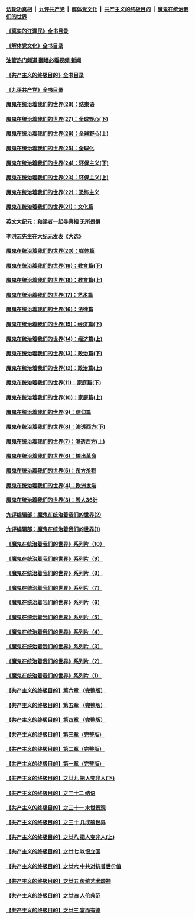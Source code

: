 ####  [法轮功真相](../../../../basic/blob/master/README.md?t=09021201) &nbsp;|&nbsp; [九评共产党](../../../../9ping.md/blob/master/README.md?t=09021201) &nbsp;|&nbsp; [解体党文化](../../../../jtdwh.md/blob/master/README.md?t=09021201)  &nbsp;|&nbsp; [共产主义的终极目的](../../../../gczydzjmd.md/blob/master/README.md?t=09021201) &nbsp;|&nbsp; [魔鬼在统治我们的世界](../../../../mgztzwmdsj.md/blob/master/README.md?t=09021201) 

#### [《真实的江泽民》全书目录](../pages/nsc422/n13721399.md?t=09021201) 

#### [《解体党文化》全书目录](../pages/nsc422/n13721157.md?t=09021201) 

#### [油管热门频道 翻墙必看视频 新闻](http://45.76.130.85:81/youtube.html?09021201)

#### [《共产主义的终极目的》全书目录](../pages/nsc422/n13721048.md?t=09021201) 

#### [《九评共产党》全书目录](../pages/nsc422/n13708085.md?t=09021201) 

#### [魔鬼在统治着我们的世界(28)：结束语](../pages/nsc422/n10936246.md?t=09021201) 

#### [魔鬼在统治着我们的世界(27)：全球野心(下)](../pages/nsc422/n10928319.md?t=09021201) 

#### [魔鬼在统治着我们的世界(26)：全球野心(上)](../pages/nsc422/n10900318.md?t=09021201) 

#### [魔鬼在统治着我们的世界(25)：全球化](../pages/nsc422/n10788205.md?t=09021201) 

#### [魔鬼在统治着我们的世界(24)：环保主义(下)](../pages/nsc422/n10695307.md?t=09021201) 

#### [魔鬼在统治着我们的世界(23)：环保主义(上)](../pages/nsc422/n10688613.md?t=09021201) 

#### [魔鬼在统治着我们的世界(22)：恐怖主义](../pages/nsc422/n10614727.md?t=09021201) 

#### [魔鬼在统治着我们的世界(21)：文化篇](../pages/nsc422/n10597706.md?t=09021201) 

#### [英文大纪元：和读者一起寻真相 无所畏惧](../pages/nsc422/n12542027.md?t=09021201) 

#### [李洪志先生在大纪元发表《大选》](../pages/nsc422/n12534746.md?t=09021201) 

#### [魔鬼在统治着我们的世界(20)：媒体篇](../pages/nsc422/n10586579.md?t=09021201) 

#### [魔鬼在统治着我们的世界(19)：教育篇(下)](../pages/nsc422/n10564808.md?t=09021201) 

#### [魔鬼在统治着我们的世界(18)：教育篇(上)](../pages/nsc422/n10526970.md?t=09021201) 

#### [魔鬼在统治着我们的世界(17)：艺术篇](../pages/nsc422/n10499093.md?t=09021201) 

#### [魔鬼在统治着我们的世界(16)：法律篇](../pages/nsc422/n10485969.md?t=09021201) 

#### [魔鬼在统治着我们的世界(15)：经济篇(下)](../pages/nsc422/n10469975.md?t=09021201) 

#### [魔鬼在统治着我们的世界(14)：经济篇(上)](../pages/nsc422/n10457370.md?t=09021201) 

#### [魔鬼在统治着我们的世界(13)：政治篇(下)](../pages/nsc422/n10448270.md?t=09021201) 

#### [魔鬼在统治着我们的世界(12)：政治篇(上)](../pages/nsc422/n10444576.md?t=09021201) 

#### [魔鬼在统治着我们的世界(11)：家庭篇(下)](../pages/nsc422/n10440961.md?t=09021201) 

#### [魔鬼在统治着我们的世界(10)：家庭篇(上)](../pages/nsc422/n10435448.md?t=09021201) 

#### [魔鬼在统治着我们的世界(9)：信仰篇](../pages/nsc422/n10432159.md?t=09021201) 

#### [魔鬼在统治着我们的世界(8)：渗透西方(下)](../pages/nsc422/n10429603.md?t=09021201) 

#### [魔鬼在统治着我们的世界(7)：渗透西方(上)](../pages/nsc422/n10426013.md?t=09021201) 

#### [魔鬼在统治着我们的世界(6)：输出革命](../pages/nsc422/n10421536.md?t=09021201) 

#### [魔鬼在统治着我们的世界(5)：东方杀戮](../pages/nsc422/n10417707.md?t=09021201) 

#### [魔鬼在统治着我们的世界(4)：欧洲发端](../pages/nsc422/n10414890.md?t=09021201) 

#### [魔鬼在统治着我们的世界(3)：毁人36计](../pages/nsc422/n10411583.md?t=09021201) 

#### [九评编辑部：魔鬼在统治着我们的世界(2)](../pages/nsc422/n10410036.md?t=09021201) 

#### [九评编辑部：魔鬼在统治着我们的世界(1)](../pages/nsc422/n10406825.md?t=09021201) 

#### [《魔鬼在统治着我们的世界》系列片（10）](../pages/nsc422/n12292670.md?t=09021201) 

#### [《魔鬼在统治着我们的世界》系列片（9）](../pages/nsc422/n12290859.md?t=09021201) 

#### [《魔鬼在统治着我们的世界》系列片（8）](../pages/nsc422/n12287445.md?t=09021201) 

#### [《魔鬼在统治着我们的世界》系列片（7）](../pages/nsc422/n12283425.md?t=09021201) 

#### [《魔鬼在统治着我们的世界》系列片（6）](../pages/nsc422/n12282314.md?t=09021201) 

#### [《魔鬼在统治着我们的世界》系列片（5）](../pages/nsc422/n12281419.md?t=09021201) 

#### [《魔鬼在统治着我们的世界》系列片（4）](../pages/nsc422/n12274024.md?t=09021201) 

#### [《魔鬼在统治着我们的世界》系列片（3）](../pages/nsc422/n12271322.md?t=09021201) 

#### [《魔鬼在统治着我们的世界》系列片（2）](../pages/nsc422/n12269049.md?t=09021201) 

#### [《魔鬼在统治着我们的世界》系列片（1）](../pages/nsc422/n12267575.md?t=09021201) 

#### [【共产主义的终极目的】第六章 （完整版）](../pages/nsc422/n11428913.md?t=09021201) 

#### [【共产主义的终极目的】第五章 （完整版）](../pages/nsc422/n11428912.md?t=09021201) 

#### [【共产主义的终极目的】第四章 （完整版）](../pages/nsc422/n11428907.md?t=09021201) 

#### [【共产主义的终极目的】第三章（完整版）](../pages/nsc422/n11428848.md?t=09021201) 

#### [【共产主义的终极目的】第二章（完整版）](../pages/nsc422/n11428831.md?t=09021201) 

#### [【共产主义的终极目的】第一章（完整版）](../pages/nsc422/n11417651.md?t=09021201) 

#### [【共产主义的终极目的】之廿九 把人变非人(下)](../pages/nsc422/n11344140.md?t=09021201) 

#### [【共产主义的终极目的】之三十二 结语](../pages/nsc422/n11360535.md?t=09021201) 

#### [【共产主义的终极目的】之三十一 末世景观](../pages/nsc422/n11351129.md?t=09021201) 

#### [【共产主义的终极目的】之三十 几成狼世界](../pages/nsc422/n11348280.md?t=09021201) 

#### [【共产主义的终极目的】之廿八 把人变非人(上)](../pages/nsc422/n11340492.md?t=09021201) 

#### [【共产主义的终极目的】之廿七 以恨立国](../pages/nsc422/n11336944.md?t=09021201) 

#### [【共产主义的终极目的】之廿六 中共对抗普世价值](../pages/nsc422/n11324785.md?t=09021201) 

#### [【共产主义的终极目的】之廿五 传统艺术颂神](../pages/nsc422/n11296396.md?t=09021201) 

#### [【共产主义的终极目的】之廿四 人伦典范](../pages/nsc422/n11296397.md?t=09021201) 

#### [【共产主义的终极目的】之廿三 富而有德](../pages/nsc422/n11283598.md?t=09021201) 

<img src='http://gfw-breaker.win/goodnews/indexes/nsc422.md' width='0px' height='0px'/>
